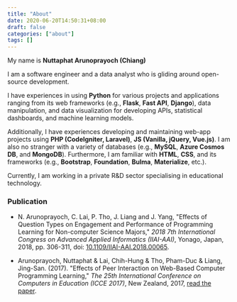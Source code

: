 ```yaml
---
title: "About"
date: 2020-06-20T14:50:31+08:00
draft: false
categories: ["about"]
tags: []
---
```


My name is **Nuttaphat Arunoprayoch (Chiang)**

I am a software engineer and a data analyst who is gliding around open-source development.

I have experiences in using **Python** for various projects and applications ranging from its web frameworks (e.g., **Flask**, **Fast API**, **Django**), data manipulation, and data visualization for developing APIs, statistical dashboards, and machine learning models.

Additionally, I have experiences developing and maintaining web-app projects using **PHP (CodeIgniter, Laravel)**, **JS (Vanilla, jQuery, Vue.js)**. I am also no stranger with a variety of databases (e.g., **MySQL**, **Azure Cosmos DB**, and **MongoDB**). Furthermore, I am familiar with **HTML**, **CSS**, and its frameworks (e.g., **Bootstrap**, **Foundation**, **Bulma**, **Materialize**, etc.).

Currently, I am working in a private R&D sector specialising in educational technology.

### Publication

- N. Arunoprayoch, C. Lai, P. Tho, J. Liang and J. Yang, "Effects of Question Types on Engagement and Performance of Programming Learning for Non-computer Science Majors," _2018 7th International Congress on Advanced Applied Informatics (IIAI-AAI)_, Yonago, Japan, 2018, pp. 306-311, doi: [10.1109/IIAI-AAI.2018.00065](https://ieeexplore.ieee.org/document/8693438).

- Arunoprayoch, Nuttaphat & Lai, Chih-Hung & Tho, Pham-Duc & Liang, Jing-San. (2017). "Effects of Peer Interaction on Web-Based Computer Programming Learning," _The 25th International Conference on Computers in Education (ICCE 2017)_, New Zealand, 2017, [read the paper](https://www.researchgate.net/publication/322853323_Effects_of_Peer_Interaction_on_Web-Based_Computer_Programming_Learning).
